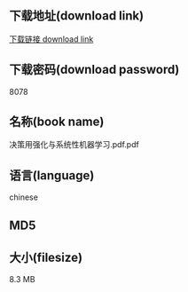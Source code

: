 ## 下载地址(download link)
[下载链接 download link](https://voluble-croquembouche-d321dc.netlify.app/?s=%E5%86%B3%E7%AD%96%E7%94%A8%E5%BC%BA%E5%8C%96%E4%B8%8E%E7%B3%BB%E7%BB%9F%E6%80%A7%E6%9C%BA%E5%99%A8%E5%AD%A6%E4%B9%A0.pdf)

## 下载密码(download password)
8078

## 名称(book name)
决策用强化与系统性机器学习.pdf.pdf

## 语言(language)
chinese

## MD5


## 大小(filesize)
8.3 MB
